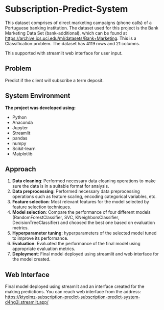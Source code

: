 # Subscription-Predict-System

This dataset comprises of direct marketing campaigns (phone calls) of a Portuguese banking institution. The dataset used for this project is the Bank Marketing Data Set (bank-additional), which can be found at https://archive.ics.uci.edu/ml/datasets/Bank+Marketing. This is a Classification problem. The dataset has 4119 rows and 21 columns.

This  supported with streamlit web interface for user input.

## Problem 
Predict if the client will subscribe a term deposit.
## System Environment

**The project was developed using:**
 - Python
 - Anaconda
 - Jupyter
 - Streamlit
 - pandas
 - numpy
 - Scikit-learn
 - Matplotlib

## Approach

1. **Data cleaning**: Performed necessary data cleaning operations to make sure the data is in a suitable format for analysis.  
2. **Data preprocessing**: Performed necessary data preprocessing operations such as feature scaling, encoding categorical variables, etc.  
3. **Feature selection**: Most relevant features for the model selected by feature selection techniques.  
4. **Model selection**: Compare the performance of four different models (RandomForestClassifier, SVC, KNeighborsClassifier, DecisionTreeClassifier) and choosed the best one based on evaluation metrics.  
5. **Hyperparameter tuning**: hyperparameters of the selected model tuned to improve its performance.  
7. **Evaluation**: Evaluated the performance of the final model using appropriate evaluation metrics.  
8. **Deployment**: Final model deployed using streamlit and web interface for the model created.  

## Web Interface
Final model deployed using streamlit and an interface created for the making predictions. You can reach web interface from the address: https://ktyolmz-subscription-predict-subscription-predict-system-d4hg3l.streamlit.app/ 
